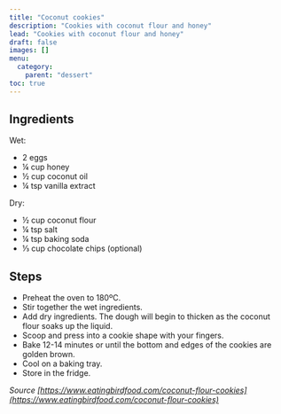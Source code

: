 ```yaml
---
title: "Coconut cookies"
description: "Cookies with coconut flour and honey"
lead: "Cookies with coconut flour and honey"
draft: false
images: []
menu:
  category:
    parent: "dessert"
toc: true
---
```


## Ingredients

Wet:
- 2 eggs
- ¼ cup honey
- ½ cup coconut oil
- ¼ tsp vanilla extract

Dry:
- ½ cup coconut flour
- ¼ tsp salt
- ¼ tsp baking soda
- ⅓ cup chocolate chips (optional)

## Steps

- Preheat the oven to 180ºC.
- Stir together the wet ingredients.
- Add dry ingredients. The dough will begin to thicken as the coconut flour soaks up the liquid.
- Scoop and press into a cookie shape with your fingers.
- Bake 12-14 minutes or until the bottom and edges of the cookies are golden brown.
- Cool on a baking tray.
- Store in the fridge.

*Source [https://www.eatingbirdfood.com/coconut-flour-cookies](https://www.eatingbirdfood.com/coconut-flour-cookies)*
